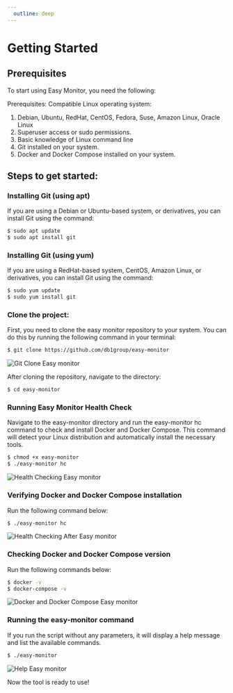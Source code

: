 ```yaml
--- 
  outline: deep 
--- 
```


# Getting Started

## Prerequisites

To start using Easy Monitor, you need the following:

Prerequisites:
Compatible Linux operating system:

1. Debian, Ubuntu, RedHat, CentOS, Fedora, Suse, Amazon Linux, Oracle Linux
2. Superuser access or sudo permissions.
3. Basic knowledge of Linux command line
4. Git installed on your system.
5. Docker and Docker Compose installed on your system.

## Steps to get started:

### Installing Git (using apt)

If you are using a Debian or Ubuntu-based system, or derivatives, you can install Git using the command:

```bash
$ sudo apt update
$ sudo apt install git
```

### Installing Git (using yum)

If you are using a RedHat-based system, CentOS, Amazon Linux, or derivatives, you can install Git using the command:

```bash
$ sudo yum update
$ sudo yum install git
```

### Clone the project:

First, you need to clone the easy monitor repository to your system. You can do this by running the following command in your terminal:

```bash
$ git clone https://github.com/db1group/easy-monitor
```

![Git Clone Easy monitor](/img/components/easy-monitor/easy-monitor-git-clone.png)

After cloning the repository, navigate to the directory:

```bash
$ cd easy-monitor
```

### Running Easy Monitor Health Check

Navigate to the easy-monitor directory and run the easy-monitor hc command to check and install Docker and Docker Compose. This command will detect your Linux distribution and automatically install the necessary tools.

```bash
$ chmod +x easy-monitor
$ ./easy-monitor hc
```

![Health Checking Easy monitor](/img/components/easy-monitor/easy-monitor-hc.png)

### Verifying Docker and Docker Compose installation

Run the following command below:

```bash
$ ./easy-monitor hc
```

![Health Checking After Easy monitor](/img/components/easy-monitor/easy-monitor-after-hc.png)

### Checking Docker and Docker Compose version

Run the following commands below:

```bash
$ docker -v
$ docker-compose -v
```

![Docker and Docker Compose Easy monitor](/img/components/easy-monitor/easy-monitor-docker-compose.png)

### Running the easy-monitor command

If you run the script without any parameters, it will display a help message and list the available commands.

```bash
$ ./easy-monitor
```

![Help Easy monitor](/img/components/easy-monitor/easy-monitor-help.png)

Now the tool is ready to use!